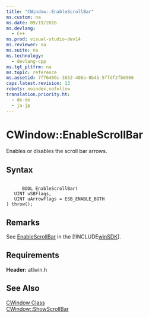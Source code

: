 ```yaml
---
title: "CWindow::EnableScrollBar"
ms.custom: na
ms.date: 09/19/2016
ms.devlang: 
  - C++
ms.prod: visual-studio-dev14
ms.reviewer: na
ms.suite: na
ms.technology: 
  - devlang-cpp
ms.tgt_pltfrm: na
ms.topic: reference
ms.assetid: 7f76466c-3652-406a-8b4b-5ffdf2fb0966
caps.latest.revision: 13
robots: noindex,nofollow
translation.priority.ht: 
  - de-de
  - ja-jp
---
```

# CWindow::EnableScrollBar
Enables or disables the scroll bar arrows.  
  
## Syntax  
  
```  
  
      BOOL EnableScrollBar(  
   UINT uSBFlags,  
   UINT uArrowFlags = ESB_ENABLE_BOTH   
) throw();  
```  
  
## Remarks  
 See [EnableScrollBar](http://msdn.microsoft.com/library/windows/desktop/bb787579) in the [!INCLUDE[winSDK](../vs140/includes/winSDK_md.md)].  
  
## Requirements  
 **Header:** atlwin.h  
  
## See Also  
 [CWindow Class](../vs140/CWindow-Class.md)   
 [CWindow::ShowScrollBar](../vs140/CWindow--ShowScrollBar.md)